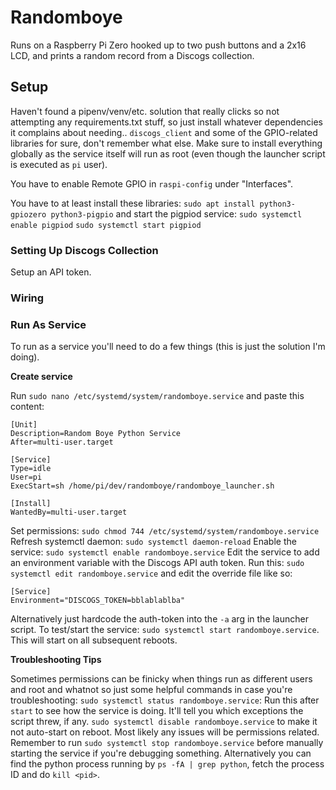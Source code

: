 # Randomboye
Runs on a Raspberry Pi Zero hooked up to two push buttons and a 2x16 LCD, and prints a random record from a Discogs collection.

## Setup
Haven't found a pipenv/venv/etc. solution that really clicks so not attempting any requirements.txt stuff, so just install whatever dependencies it complains about needing.. `discogs_client` and some of the GPIO-related libraries for sure, don't remember what else. Make sure to install everything globally as the service itself will run as root (even though the launcher script is executed as `pi` user).

You have to enable Remote GPIO in `raspi-config` under "Interfaces".

You have to at least install these libraries: `sudo apt install python3-gpiozero python3-pigpio` and start the pigpiod service:
`sudo systemctl enable pigpiod`
`sudo systemctl start pigpiod`
 
### Setting Up Discogs Collection
Setup an API token.

### Wiring

### Run As Service
To run as a service you'll need to do a few things (this is just the solution I'm doing).

**Create service**

Run `sudo nano /etc/systemd/system/randomboye.service` and paste this content:
```
[Unit]
Description=Random Boye Python Service
After=multi-user.target

[Service]
Type=idle
User=pi
ExecStart=sh /home/pi/dev/randomboye/randomboye_launcher.sh

[Install]
WantedBy=multi-user.target
```
Set permissions: `sudo chmod 744 /etc/systemd/system/randomboye.service`
Refresh systemctl daemon: `sudo systemctl daemon-reload`
Enable the service: `sudo systemctl enable randomboye.service`
Edit the service to add an environment variable with the Discogs API auth token. Run this: `sudo systemctl edit randomboye.service` and edit the override file like so:
```
[Service]
Environment="DISCOGS_TOKEN=bblablablba"
```
Alternatively just hardcode the auth-token into the `-a` arg in the launcher script.
To test/start the service: `sudo systemctl start randomboye.service`. This will start on all subsequent reboots. 

**Troubleshooting Tips**

Sometimes permissions can be finicky when things run as different users and root and whatnot so just some helpful commands in case you're troubleshooting:
`sudo systemctl status randomboye.service`: Run this after `start` to see how the service is doing. It'll tell you which exceptions the script threw, if any.
`sudo systemctl disable randomboye.service` to make it not auto-start on reboot. 
Most likely any issues will be permissions related. 
Remember to run `sudo systemctl stop randomboye.service` before manually starting the service if you're debugging something. Alternatively you can find the python process running by `ps -fA | grep python`, fetch the process ID and do `kill <pid>`.
